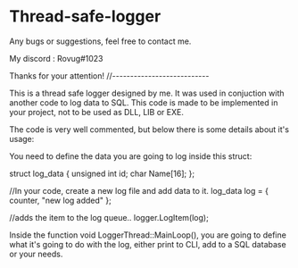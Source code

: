 # Thread-safe-logger

Any bugs or suggestions, feel free to contact me.

My discord : Rovug#1023

Thanks for your attention!
//---------------------------

This is a thread safe logger designed by me. It was used in conjuction with another code to log data to SQL.
This code is made to be implemented in your project, not to be used as DLL, LIB or EXE.

The code is very well commented, but below there is some details about it's usage: 

You need to define the data you are going to log inside this struct:

struct log_data
{
	unsigned int id;
	char Name[16];
};


//In your code, create a new log file and add data to it.
log_data log = { counter, "new log added" };

//adds the item to the log queue..
logger.LogItem(log);

Inside the function void LoggerThread::MainLoop(), you are going to define what it's going to do with the log, either print to CLI, add to a SQL database or your needs.

